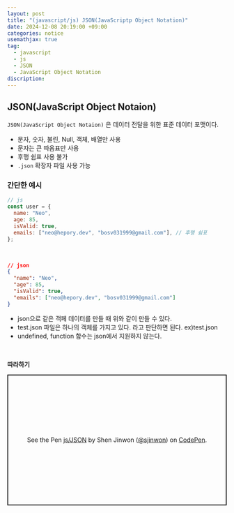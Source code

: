 ```yaml
---
layout: post
title: "(javascript/js) JSON(JavaScriptp Object Notation)"
date: 2024-12-08 20:19:00 +09:00
categories: notice
usemathjax: true
tag:
  - javascript
  - js
  - JSON
  - JavaScript Object Notation
discription:
---
```


## JSON(JavaScript Object Notaion)

`JSON(JavaScript Object Notaion)` 은 데이터 전달을 위한 표준 데이터 포맷이다.

- 문자, 숫자, 불린, Null, 객체, 배열만 사용
- 문자는 큰 따옴표만 사용
- 후행 쉼표 사용 불가
- `.json` 확장자 파일 사용 가능

### 간단한 예시

```js
// js
const user = {
  name: "Neo",
  age: 85,
  isValid: true,
  emails: ["neo@hepory.dev", "bosv031999@gmail.com"], // 후행 쉼표
};
```

<br>

```json
// json
{
  "name": "Neo",
  "age": 85,
  "isValid": true,
  "emails": ["neo@hepory.dev", "bosv031999@gmail.com"]
}
```

- json으로 같은 객페 데이터를 만들 때 위와 같이 만들 수 있다.
- test.json 파일은 하나의 객체를 가지고 있다. 라고 판단하면 된다. ex)test.json
- undefined, function 함수는 json에서 지원하지 않는다.

<br>

**따라하기**

<p class="codepen" data-height="300" data-default-tab="js,result" data-slug-hash="PwYNadQ" data-pen-title="js/JSON" data-user="sjinwon" style="height: 300px; box-sizing: border-box; display: flex; align-items: center; justify-content: center; border: 2px solid; margin: 1em 0; padding: 1em;">
  <span>See the Pen <a href="https://codepen.io/sjinwon/pen/PwYNadQ">
  js/JSON</a> by Shen Jinwon (<a href="https://codepen.io/sjinwon">@sjinwon</a>)
  on <a href="https://codepen.io">CodePen</a>.</span>
</p>
<script async src="https://cpwebassets.codepen.io/assets/embed/ei.js"></script>

<br>
